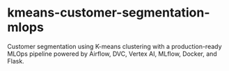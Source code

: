 # kmeans-customer-segmentation-mlops
Customer segmentation using K-means clustering with a production-ready MLOps pipeline powered by Airflow, DVC, Vertex AI, MLflow, Docker, and Flask.
